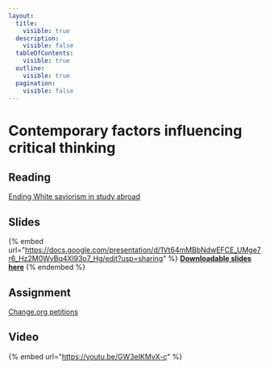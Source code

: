 ```yaml
---
layout:
  title:
    visible: true
  description:
    visible: false
  tableOfContents:
    visible: true
  outline:
    visible: true
  pagination:
    visible: false
---
```


# Contemporary factors influencing critical thinking

## Reading

[Ending White saviorism in study abroad](https://drive.google.com/open?id=1c5vCbZ20bBOicrQRPA\_IbWkKIRANMYYz\&usp=drive\_fs)

## Slides

{% embed url="https://docs.google.com/presentation/d/1Vt64mMBbNdwEFCE_UMge7r6_Hz2M0WvBq4Xl93o7_Hg/edit?usp=sharing" %}
[**Downloadable slides here**](https://docs.google.com/presentation/d/1Vt64mMBbNdwEFCE\_UMge7r6\_Hz2M0WvBq4Xl93o7\_Hg/edit?usp=sharing)
{% endembed %}

## Assignment

[Change.org petitions](https://docs.google.com/document/d/1lelwqwKLqEhuXXzrkDtr6Dul2CT901JneuLLUXWFM5A/edit?usp=sharing)

## Video

{% embed url="https://youtu.be/GW3eIKMvX-c" %}
